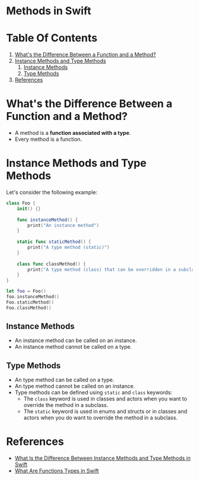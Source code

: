 # Methods in Swift

# Table Of Contents

1. [What's the Difference Between a Function and a Method?](#function_vs_method)
1. [Instance Methods and Type Methods](#arc)
    1. [Instance Methods](#instance_methods)
    1. [Type Methods](#type_methods)
1. [References](#references)

# What's the Difference Between a Function and a Method? <a name="function_vs_method"></a>

- A method is a **function associated with a type**.
- Every method is a function.

# Instance Methods and Type Methods <a name="function_vs_method"></a>

Let's consider the following example:

```swift
class Foo {
    init() {}
        
    func instanceMethod() {
        print("An instance method")
    }
    
    static func staticMethod() {
        print("A type method (static)")
    }
    
    class func classMethod() {
        print("A type method (class) that can be overridden in a subclass")
    }
}

let foo = Foo()
foo.instanceMethod()
Foo.staticMethod()
Foo.classMethod()
```

## Instance Methods <a name="instance_methods"></a>

- An instance method can be called on an instance.
- An instance method cannot be called on a type.

## Type Methods <a name="type_methods"></a>

- An type method can be called on a type.
- An type method cannot be called on an instance.
- Type methods can be defined using `static` and `class` keywords:
    - The `class` keyword is used in classes and actors when you want to override the method in a subclass.
    - The `static` keyword is used in enums and structs or in classes and actors when you do want to override the method in a subclass.

# References <a name="references"></a>
- [What Is the Difference Between Instance Methods and Type Methods in Swift](https://cocoacasts.com/swift-fundamentals-what-is-the-difference-between-instance-methods-and-type-methods-in-swift)
- [What Are Functions Types in Swift](https://cocoacasts.com/swift-fundamentals-what-are-functions-types-in-swift)
